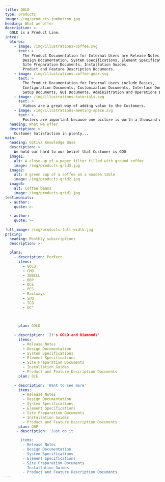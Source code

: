 ```yaml
---
title: GOLD
type: products
image: /img/products-jumbotron.jpg
heading: What we offer
description: >-
  GOLD is a Product Line.
intro:
  blurbs:
    - image: /img/illustrations-coffee.svg
      text: >
        The Product Documentation for Internal Users are Release Notes, 
        Design Documentation, System Specifications, Element Specifications, 
        Site Preparation Documents, Installation Guides, 
        Product and Feature Description Documents.
    - image: /img/illustrations-coffee-gear.svg
      text: >
        The Product Documentation for Internal Users include Basics, 
        Configuration Documents, Customization Documents, Interface Documents, 
        Setup Documents, GUI Documents, Administration and Operations Documentation.
    - image: /img/illustrations-tutorials.svg
      text: >
        Videos are a great way of adding value to the Customers.
    - image: /img/illustrations-meeting-space.svg
      text: >
        Posters are important because one picture is worth a thousand words.
  heading: What we offer
  description: >
    Customer Satisfaction in plenty...
main:
  heading: Optiva Knowledge Base
  description: >
    We hold our hard to our belief that Customer is GOD
  image1:
    alt: A close-up of a paper filter filled with ground coffee
    image: /img/products-grid3.jpg
  image2:
    alt: A green cup of a coffee on a wooden table
    image: /img/products-grid2.jpg
  image3:
    alt: Coffee beans
    image: /img/products-grid1.jpg
testimonials:
  - author: 
    quote: >-
      
  - author: 
    quote: >-
      
full_image: /img/products-full-width.jpg
pricing:
  heading: Monthly subscriptions
  description: >-
    
  plans:
    - description: Perfect.
      items:
        - GOLD
        - CMD
        - INBILL
        - OBP
        - OCE
        - PCS
        - Railways
        - S@O
        - TCB
        - UC"
        
        
        
      plan: GOLD
      
    - description: 'It's GOLD and Diamonds'
      items:
        - Release Notes
        - Design Documentation
        - System Specifications
        - Element Specifications
        - Site Preparation Documents
        - Installation Guides
        - Product and Feature Description Documents
      plan: OCE
      
    - description: 'Want to see more'
      items:
        - Release Notes
        - Design Documentation
        - System Specifications
        - Element Specifications
        - Site Preparation Documents
        - Installation Guides
        - Product and Feature Description Documents
      plan: OBP
     - description: 'Just do it

       items:
        - Release Notes
        - Design Documentation
        - System Specifications
        - Element Specifications
        - Site Preparation Documents
        - Installation Guides
        - Product and Feature Description Documents
---
```




